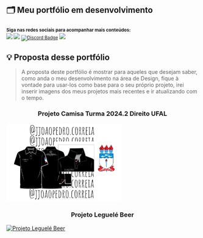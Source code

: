 ## 🗂️ Meu portfólio em desenvolvimento

<sub> <strong>Siga nas redes sociais para acompanhar mais conteúdos: </strong> <br>
[<img src = "https://img.shields.io/badge/GitHub-100000?style=for-the-badge&logo=github&logoColor=white">](https://github.com/JoaoPedroCorreiaC)
[<img src="https://img.shields.io/badge/linkedin-%230077B5.svg?&style=for-the-badge&logo=linkedin&logoColor=white" />](https://www.linkedin.com/in/jpcorreia0701/)
[![Discord Badge](https://img.shields.io/badge/Discord-5865F2?style=for-the-badge&logo=discord&logoColor=white)](https://discord.gg/NbMQUPjHz7)
[<img src = "https://img.shields.io/badge/instagram-%23E4405F.svg?&style=for-the-badge&logo=instagram&logoColor=white">](https://www.instagram.com/jotape.correia/)
</sub>

## 💡 Proposta desse portfólio

> A proposta deste portfólio é mostrar para aqueles que desejam saber, como anda o meu desenvolvimento na área de Design, fique à vontade para usar-los como base para o seu próprio projeto, irei inserir imagens dos meus projetos mais recentes e ir atualizando com o tempo.

<p align="center">
<h3 align="center">Projeto Camisa Turma 2024.2 Direito UFAL</h3>
  <a href="">
    <img src="/fotos/Polo - Preta.png" alt="Projeto Camisa Turma 2024.2 Direito UFAL" width="300" height="203">
  </a>
</p>
<p align="center">
<h3 align="center">Projeto Leguelé Beer</h3>
  <a href="">
    <img src="/fotos/Projeto Leguelé.png" alt="Projeto Leguelé Beer" width="600" height="180">
  </a>
</p>
